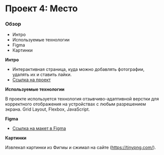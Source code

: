 # Проект 4: Место

### Обзор

* Интро
* Используемые технологии
* Figma
* Картинки


**Интро**

* Интерактивная страница, куда можно добавлять фотографии, удалять их и ставить лайки.
* [Ссылка на проект](https://spacedenika.github.io/mesto/index.html)


**Используемые технологии**

В проекте используется технология отзывчиво-адаптивной верстки для корректного отображения на устройствах с любым разрешением экрана.
Grid Layout, Flexbox, JavaScript.

**Figma**

* [Ссылка на макет в Figma](https://www.figma.com/file/StZjf8HnoeLdiXS7dYrLAh/JavaScript.-Sprint-4)

**Картинки**

Извлекал картинки из Фигмы и сжимал на сайте (https://tinypng.com/).

